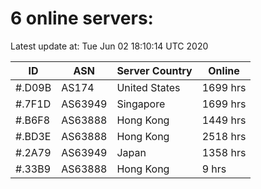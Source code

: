 # 6 online servers:

Latest update at: Tue Jun 02 18:10:14 UTC 2020

| ID | ASN | Server Country | Online |
| -- | --- | -------------- | ------ |
| #.D09B | AS174 | United States | 1699 hrs |
| #.7F1D | AS63949 | Singapore | 1699 hrs |
| #.B6F8 | AS63888 | Hong Kong | 1449 hrs |
| #.BD3E | AS63888 | Hong Kong | 2518 hrs |
| #.2A79 | AS63949 | Japan | 1358 hrs |
| #.33B9 | AS63888 | Hong Kong | 9 hrs |

